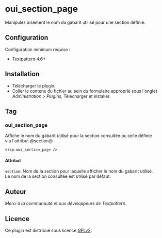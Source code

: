 # oui_section_page

Manipulez aisément le nom du gabarit utilisé pour une section définie.

## Configuration

Configuration minimum requise :

- [Textpattern](http://www.textpattern.com) 4.6+

## Installation

- Télécharger le plugin;
- Coller le contenu du fichier au sein du formulaire approprié sous l'onglet *Administration > Plugins*, Télécharger et installer.

## Tag

### oui_section_page

Affiche le nom du gabarit utilisé pour la section consultée ou celle définie via l'attribut @section@.

`<txp:oui_section_page />`

#### Attribut

`section`: Nom de la section pour laquelle afficher le nom du gabarit utilisé.
Le nom de la section consultée est utilisé par défaut.

## Auteur

[Nicolas Morand]:https://twitter.com/NicolasGraph
_Merci à la communauté et aux développeurs de Textpattern._

## Licence

Ce plugin est distribué sous licence [GPLv2](http://www.gnu.org/licenses/gpl-2.0.fr.html).
